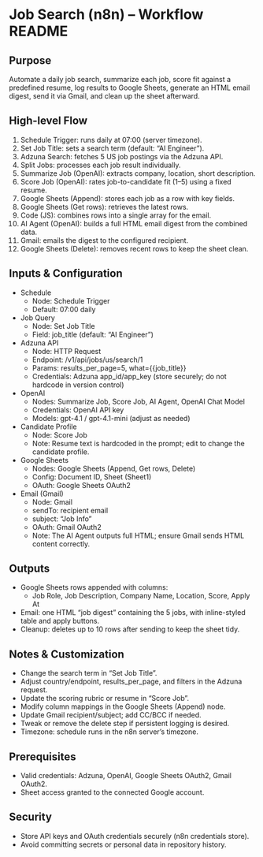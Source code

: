 # Job Search (n8n) – Workflow README

## Purpose
Automate a daily job search, summarize each job, score fit against a predefined resume, log results to Google Sheets, generate an HTML email digest, send it via Gmail, and clean up the sheet afterward.

## High-level Flow
1. Schedule Trigger: runs daily at 07:00 (server timezone).
2. Set Job Title: sets a search term (default: “AI Engineer”).
3. Adzuna Search: fetches 5 US job postings via the Adzuna API.
4. Split Jobs: processes each job result individually.
5. Summarize Job (OpenAI): extracts company, location, short description.
6. Score Job (OpenAI): rates job-to-candidate fit (1–5) using a fixed resume.
7. Google Sheets (Append): stores each job as a row with key fields.
8. Google Sheets (Get rows): retrieves the latest rows.
9. Code (JS): combines rows into a single array for the email.
10. AI Agent (OpenAI): builds a full HTML email digest from the combined data.
11. Gmail: emails the digest to the configured recipient.
12. Google Sheets (Delete): removes recent rows to keep the sheet clean.

## Inputs & Configuration
- Schedule
  - Node: Schedule Trigger
  - Default: 07:00 daily
- Job Query
  - Node: Set Job Title
  - Field: job_title (default: “AI Engineer”)
- Adzuna API
  - Node: HTTP Request
  - Endpoint: /v1/api/jobs/us/search/1
  - Params: results_per_page=5, what={{job_title}}
  - Credentials: Adzuna app_id/app_key (store securely; do not hardcode in version control)
- OpenAI
  - Nodes: Summarize Job, Score Job, AI Agent, OpenAI Chat Model
  - Credentials: OpenAI API key
  - Models: gpt-4.1 / gpt-4.1-mini (adjust as needed)
- Candidate Profile
  - Node: Score Job
  - Note: Resume text is hardcoded in the prompt; edit to change the candidate profile.
- Google Sheets
  - Nodes: Google Sheets (Append, Get rows, Delete)
  - Config: Document ID, Sheet (Sheet1)
  - OAuth: Google Sheets OAuth2
- Email (Gmail)
  - Node: Gmail
  - sendTo: recipient email
  - subject: “Job Info”
  - OAuth: Gmail OAuth2
  - Note: The AI Agent outputs full HTML; ensure Gmail sends HTML content correctly.

## Outputs
- Google Sheets rows appended with columns:
  - Job Role, Job Description, Company Name, Location, Score, Apply At
- Email: one HTML “job digest” containing the 5 jobs, with inline-styled table and apply buttons.
- Cleanup: deletes up to 10 rows after sending to keep the sheet tidy.

## Notes & Customization
- Change the search term in “Set Job Title”.
- Adjust country/endpoint, results_per_page, and filters in the Adzuna request.
- Update the scoring rubric or resume in “Score Job”.
- Modify column mappings in the Google Sheets (Append) node.
- Update Gmail recipient/subject; add CC/BCC if needed.
- Tweak or remove the delete step if persistent logging is desired.
- Timezone: schedule runs in the n8n server’s timezone.

## Prerequisites
- Valid credentials: Adzuna, OpenAI, Google Sheets OAuth2, Gmail OAuth2.
- Sheet access granted to the connected Google account.

## Security
- Store API keys and OAuth credentials securely (n8n credentials store).
- Avoid committing secrets or personal data in repository history.